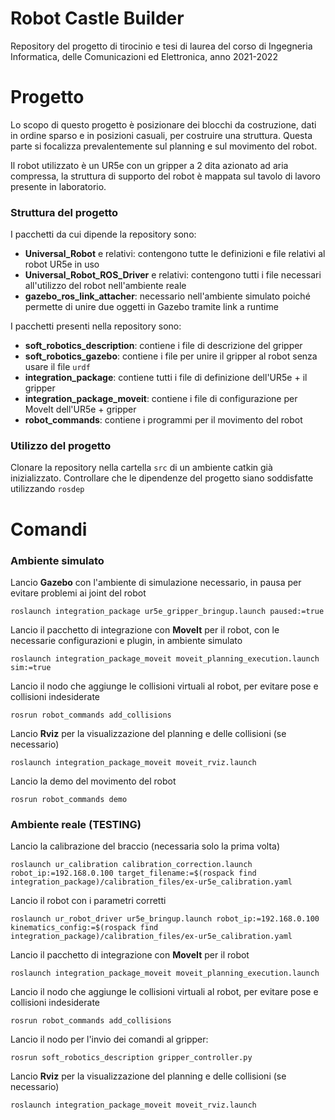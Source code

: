 # Robot Castle Builder

Repository del progetto di tirocinio e tesi di laurea del corso di Ingegneria Informatica, delle Comunicazioni ed Elettronica, anno 2021-2022

# Progetto

Lo scopo di questo progetto è posizionare dei blocchi da costruzione, dati in ordine sparso e in posizioni casuali, per costruire una struttura. Questa parte si focalizza prevalentemente sul planning e sul movimento del robot.

Il robot utilizzato è un UR5e con un gripper a 2 dita azionato ad aria compressa, la struttura di supporto del robot è mappata sul tavolo di lavoro presente in laboratorio.

### Struttura del progetto

I pacchetti da cui dipende la repository sono:

- **Universal_Robot** e relativi: contengono tutte le definizioni e file relativi al robot UR5e in uso
- **Universal_Robot_ROS_Driver** e relativi: contengono tutti i file necessari all'utilizzo del robot nell'ambiente reale
- **gazebo_ros_link_attacher**: necessario nell'ambiente simulato poiché permette di unire due oggetti in Gazebo tramite link a runtime

I pacchetti presenti nella repository sono:

- **soft_robotics_description**: contiene i file di descrizione del gripper
- **soft_robotics_gazebo**: contiene i file per unire il gripper al robot senza usare il file `urdf`
- **integration_package**: contiene tutti i file di definizione dell'UR5e + il gripper
- **integration_package_moveit**: contiene i file di configurazione per MoveIt dell'UR5e + gripper
- **robot_commands**: contiene i programmi per il movimento del robot

### Utilizzo del progetto

Clonare la repository nella cartella `src` di un ambiente catkin già inizializzato. Controllare che le dipendenze del progetto siano soddisfatte utilizzando `rosdep`

# Comandi

### Ambiente simulato

Lancio **Gazebo** con l'ambiente di simulazione necessario, in pausa per evitare problemi ai joint del robot

```
roslaunch integration_package ur5e_gripper_bringup.launch paused:=true
```

Lancio il pacchetto di integrazione con **MoveIt** per il robot, con le necessarie configurazioni e plugin, in ambiente simulato

```
roslaunch integration_package_moveit moveit_planning_execution.launch sim:=true
```

Lancio il nodo che aggiunge le collisioni virtuali al robot, per evitare pose e collisioni indesiderate

```
rosrun robot_commands add_collisions
```

Lancio **Rviz** per la visualizzazione del planning e delle collisioni (se necessario)

```
roslaunch integration_package_moveit moveit_rviz.launch
```

Lancio la demo del movimento del robot

```
rosrun robot_commands demo
```

### Ambiente reale (TESTING)

Lancio la calibrazione del braccio (necessaria solo la prima volta)

```
roslaunch ur_calibration calibration_correction.launch robot_ip:=192.168.0.100 target_filename:=$(rospack find integration_package)/calibration_files/ex-ur5e_calibration.yaml
```

Lancio il robot con i parametri corretti

```
roslaunch ur_robot_driver ur5e_bringup.launch robot_ip:=192.168.0.100 kinematics_config:=$(rospack find integration_package)/calibration_files/ex-ur5e_calibration.yaml
```

Lancio il pacchetto di integrazione con **MoveIt** per il robot

```
roslaunch integration_package_moveit moveit_planning_execution.launch
```

Lancio il nodo che aggiunge le collisioni virtuali al robot, per evitare pose e collisioni indesiderate

```
rosrun robot_commands add_collisions
```

Lancio il nodo per l'invio dei comandi al gripper:

```
rosrun soft_robotics_description gripper_controller.py
```

Lancio **Rviz** per la visualizzazione del planning e delle collisioni (se necessario)

```
roslaunch integration_package_moveit moveit_rviz.launch
```
